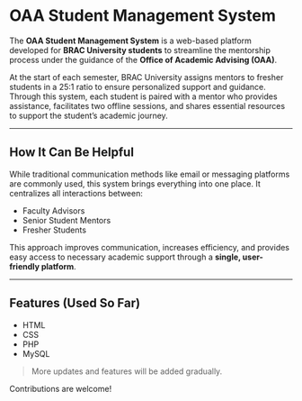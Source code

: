 # OAA Student Management System

The **OAA Student Management System** is a web-based platform developed for **BRAC University students** to streamline the mentorship process under the guidance of the **Office of Academic Advising (OAA)**.

At the start of each semester, BRAC University assigns mentors to fresher students in a 25:1 ratio to ensure personalized support and guidance. Through this system, each student is paired with a mentor who provides assistance, facilitates two offline sessions, and shares essential resources to support the student’s academic journey.

---

## How It Can Be Helpful

While traditional communication methods like email or messaging platforms are commonly used, this system brings everything into one place. It centralizes all interactions between:

- Faculty Advisors  
- Senior Student Mentors  
- Fresher Students

This approach improves communication, increases efficiency, and provides easy access to necessary academic support through a **single, user-friendly platform**.

---

## Features (Used So Far)

- HTML  
- CSS  
- PHP  
- MySQL  

> More updates and features will be added gradually.


Contributions are welcome!
